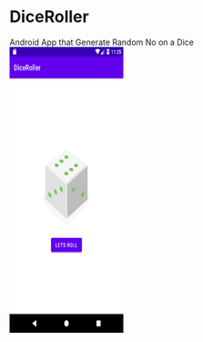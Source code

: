 # DiceRoller
Android App that Generate Random No on a Dice
<img src="app/src/main/res/drawable/screenshot1.png" width = 200 height = 500/>

